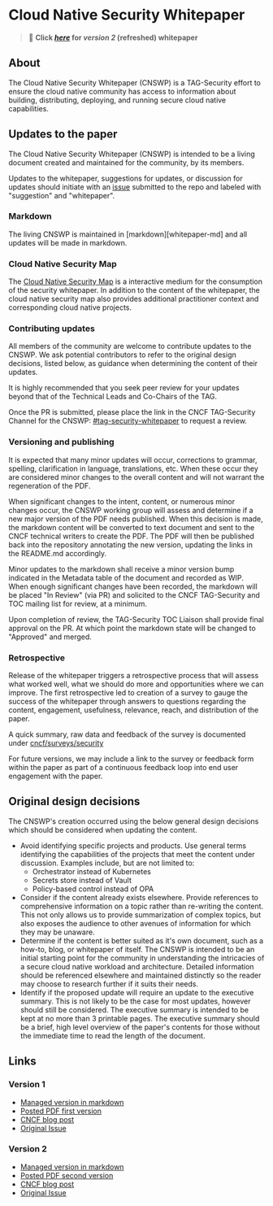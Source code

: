 # Cloud Native Security Whitepaper

> :sunflower: **Click
> _[here](v2/CNCF_cloud-native-security-whitepaper-May2022-v2.pdf)_ for
> _version 2_ (refreshed) whitepaper**

## About

The Cloud Native Security Whitepaper (CNSWP) is a TAG-Security effort to ensure
the cloud native community has access to information about building,
distributing, deploying, and running secure cloud native capabilities.

## Updates to the paper

The Cloud Native Security Whitepaper (CNSWP) is intended to be a living document
created and maintained for the community, by its members.

Updates to the whitepaper, suggestions for updates, or discussion for updates
should initiate with an [issue](https://github.com/cncf/tag-security/issues)
submitted to the repo and labeled with "suggestion" and "whitepaper".

### Markdown

The living CNSWP is maintained in [markdown][whitepaper-md] and all updates will
be made in markdown.

### Cloud Native Security Map

The [Cloud Native Security Map](cnsmap/README.md) is a interactive medium for
the consumption of the security whitepaper. In addition to the content of the
whitepaper, the cloud native security map also provides additional practitioner
context and corresponding cloud native projects.

### Contributing updates

All members of the community are welcome to contribute updates to the CNSWP. We
ask potential contributors to refer to the original design decisions, listed
below, as guidance when determining the content of their updates.

It is highly recommended that you seek peer review for your updates beyond that
of the Technical Leads and Co-Chairs of the TAG.

Once the PR is submitted, please place the link in the CNCF TAG-Security Channel
for the CNSWP:
[#tag-security-whitepaper](https://cloud-native.slack.com/archives/C017K5AN70T)
to request a review.

### Versioning and publishing

It is expected that many minor updates will occur, corrections to grammar,
spelling, clarification in language, translations, etc.  When these occur they
are considered minor changes to the overall content and will not warrant the
regeneration of the PDF.

When significant changes to the intent, content, or numerous minor changes
occur, the CNSWP working group will assess and determine if a new major version
of the PDF needs published.  When this decision is made, the markdown content
will be converted to text document and sent to the CNCF technical writers to
create the PDF.  The PDF will then be published back into the repository
annotating the new version, updating the links in the README.md accordingly.

Minor updates to the markdown shall receive a minor version bump indicated in
the Metadata table of the document and recorded as WIP.  When enough significant
changes have been recorded, the markdown will be placed "In Review" (via PR) and
solicited to the CNCF TAG-Security and TOC mailing list for review, at a
minimum.

Upon completion of review, the TAG-Security TOC Liaison shall provide final
approval on the PR.  At which point the markdown state will be changed to
"Approved" and merged.

### Retrospective

Release of the whitepaper triggers a retrospective process that will assess
what worked well, what we should do more and opportunities where we
can improve.  The first retrospective led to creation of a survey to gauge
the success of the whitepaper through answers to questions regarding the
content, engagement, usefulness, relevance, reach, and distribution of the paper.

A quick summary, raw data and feedback of the survey is documented under
[cncf/surveys/security](https://github.com/cncf/surveys/blob/master/security/README.md)

For future versions, we may include a link to the survey or feedback form
within the paper as part of a continuous feedback loop into end user
engagement with the paper.

## Original design decisions

The CNSWP's creation occurred using the below general design decisions which
should be considered when updating the content.

* Avoid identifying specific projects and products.  Use general terms
  identifying the capabilities of the projects that meet the content under
  discussion.  Examples include, but are not limited to:
  * Orchestrator instead of Kubernetes
  * Secrets store instead of Vault
  * Policy-based control instead of OPA
* Consider if the content already exists elsewhere.  Provide references to
  comprehensive information on a topic rather than re-writing the content.  This
  not only allows us to provide summarization of complex topics, but also
  exposes the audience to other avenues of information for which they may be
  unaware.
* Determine if the content is better suited as it's own document, such as a
  how-to, blog, or whitepaper of itself.  The CNSWP is intended to be an initial
  starting point for the community in understanding the intricacies of a secure
  cloud native workload and architecture.  Detailed information should be
  referenced elsewhere and maintained distinctly so the reader may choose to
  research further if it suits their needs.
* Identify if the proposed update will require an update to the executive
  summary.  This is not likely to be the case for most updates, however should
  still be considered.  The executive summary is intended to be kept at no more
  than 3 printable pages.  The executive summary should be a brief, high level
  overview of the paper's contents for those without the immediate time to read
  the length of the document.

## Links

### Version 1

* [Managed version in markdown][whitepaper-v1-md]
* [Posted PDF first version][whitepaper-pdf-v1]
* [CNCF blog post][v1-blog-post]
* [Original Issue](https://github.com/cncf/tag-security/issues/138)

[whitepaper-v1-md]:
https://github.com/cncf/tag-security/blob/main/security-whitepaper/v1/cloud-native-security-whitepaper.md
[whitepaper-pdf-v1]:
https://github.com/cncf/tag-security/blob/main/security-whitepaper/v1/CNCF_cloud-native-security-whitepaper-Nov2020.pdf
[v1-blog-post]:
https://www.cncf.io/blog/2020/11/18/announcing-the-cloud-native-security-white-paper/

### Version 2

* [Managed version in markdown][whitepaper-v2-md]
* [Posted PDF second version][whitepaper-pdf-v2]
* [CNCF blog post][v2-blog-post]
* [Original Issue](https://github.com/cncf/tag-security/issues/747)

[whitepaper-v2-md]:
https://github.com/cncf/tag-security/blob/main/security-whitepaper/v2/cloud-native-security-whitepaper.md
[whitepaper-pdf-v2]:
https://github.com/cncf/tag-security/blob/main/security-whitepaper/v2/CNCF_cloud-native-security-whitepaper-May2022-v2.pdf
[v2-blog-post]:
https://www.cncf.io/blog/2022/05/18/announcing-the-refreshed-cloud-native-security-whitepaper
